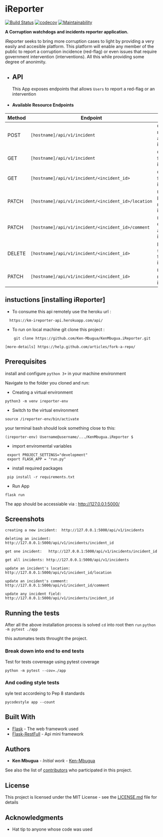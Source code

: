 # iReporter

[![Build Status](https://travis-ci.com/Ken-Mbugua/KenMbugua.iReporter.svg?branch=develop)](https://travis-ci.com/Ken-Mbugua/KenMbugua.iReporter)
[![codecov](https://codecov.io/gh/Ken-Mbugua/KenMbugua.iReporter/branch/develop/graph/badge.svg)](https://codecov.io/gh/Ken-Mbugua/KenMbugua.iReporter)
[![Maintainability](https://api.codeclimate.com/v1/badges/447adbdbd24d34155585/maintainability)](https://codeclimate.com/github/Ken-Mbugua/KenMbugua.iReporter/maintainability)

**A Corruption watchdogs and incidents reporter application.**

iReporter seeks to bring more corruption cases to light by providing a very easily and accesible platform.
This platform will enable any member of the public to report a corruption incidence (red-flag) or even issues that require
government intervention (interventions).
All this while providing some degree of anonimity.

- ## API

  This App exposes endpoints that allows `Users` to report a red-flag or an intervention

- #### Available Resource Endpoints

| Method | Endpoint                                                 | Usage                                          |
| ------ | -------------------------------------------------------- | ---------------------------------------------- |
| POST   | `[hostname]/api/v1/incident`                        | Create a red-flag or an intervention.          |
| GET    | `[hostname]/api/v1/incident`                        | Get all red-flags or interventions.            |
| GET    | `[hostname]/api/v1/incident/<incident_id>`          | Get a red-flad or an intervention.             |
| PATCH  | `[hostname]/api/v1/incident/<incident_id>/location` | Update Location of a red-flag or intervention. |
| PATCH  | `[hostname]/api/v1/incident/<incident_id>/comment`  | Update Comment of a red-flag or intervention.  |
| DELETE | `[hostname]/api/v1/incident/<incident_id>`          | Delete a single red-flag or intervention.      |
| PATCH  | `[hostname]/api/v1/incident/<incident_id>`          | Update a red-flag or intervention.             |

## instuctions [installing iReporter]

- To consume this api remotely use the heroku url :

```
  https://km-ireporter-api.herokuapp.com/api/
```

- To run on local machine git clone this project :

```
    git clone https://github.com/Ken-Mbugua/KenMbugua.iReporter.git
```

`[more-details] https://help.github.com/articles/fork-a-repo/`

## Prerequisites

install and configure `python 3+` in your machine environment

Navigate to the folder you cloned and run:

- Creating a virtual environment

```
python3 -m venv ireporter-env
```

- Switch to the virtual environment

`source /ireporter-env/bin/activate`

your terminal bash should look something close to this:

`(ireporter-env) Username@username/.../KenMbugua.iReporter $`

- import enviromental variables

```
 export PROJECT_SETTINGS="development"
 export FLASK_APP = "run.py"
```

- install required packages

```
 pip install -r requirements.txt
```

- Run App

```
flask run
```

The app should be accessiable via : http://127.0.0.1:5000/

## Screenshots
 `creating a new incident:  http://127.0.0.1:5000/api/v1/incidents`
 
 `deleting an incident:    http://127.0.0.1:5000/api/v1/incidents/incident_id`
 
 `get one incident:   http://127.0.0.1:5000/api/v1/incidents/incident_id`
 
 `get all incidents: http://127.0.0.1:5000/api/v1/incidents`
 
 `update an incident's location:   http://127.0.0.1:5000/api/v1/incident_id/location`
 
 `update an incident's comment:   http://127.0.0.1:5000/api/v1/incident_id/comment`
 
 `update any incident field:   http://127.0.0.1:5000/api/v1/incidents/incident_id`

## Running the tests

After all the above installation process is solved `cd` into root then `run`
`python -m pytest ./app`

this automates tests throught the project.

### Break down into end to end tests

Test for tests covereage using pytest coverage

```
python -m pytest --cov=./app
```

### And coding style tests

syle test accordeing to Pep 8 standards

```
pycodestyle app --count
```

## Built With

- [Flask](http://flask.pocoo.org/docs/1.0/) - The web framework used
- [Flask-RestFull](https://flask-restful.readthedocs.io/en/latest/) - Api mini framework

## Authors

- **Ken Mbugua** - _Initial work_ - [Ken-Mbugua](https://github.com/Ken-MbuguaiReporter)

See also the list of [contributors](https://github.com/Ken-MbuguaiReporter/KenMbuguaiReporter/contributors) who participated in this project.

## License

This project is licensed under the MIT License - see the [LICENSE.md](LICENSE.md) file for details

## Acknowledgments

- Hat tip to anyone whose code was used
